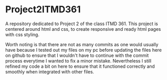 # Project2ITMD361

A repository dedicated to Project 2 of the class ITMD 361. This project is centered around html and css, to create responsive and ready html pages with css styling.

Worth noting is that there are not as many commits as one would usually have because I tested out my files on my pc before updating the files here on github to ensure that I wouldn't have to continue with the commit process everytime I wanted to fix a minor mistake. Nevertheless I still refined my code a bit on here to ensure that it functioned correctly and smoothly when integrated with other files.
